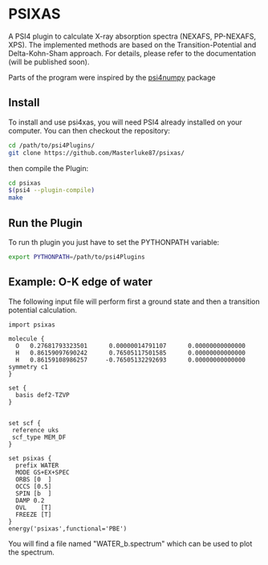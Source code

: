 # PSIXAS
A PSI4 plugin to calculate X-ray absorption spectra (NEXAFS, PP-NEXAFS, XPS). The implemented methods are based on the Transition-Potential and Delta-Kohn-Sham approach. For details, please refer to the documentation (will be published soon).

Parts of the program were inspired by the [psi4numpy](https://github.com/psi4/psi4numpy) package

## Install
To install and use psi4xas, you will need PSI4 already installed on your computer. You can then checkout the repository:
``` bash
cd /path/to/psi4Plugins/
git clone https://github.com/Masterluke87/psixas/
```
then compile the Plugin:

``` bash
cd psixas
$(psi4 --plugin-compile)
make 
```
## Run the Plugin
To run th plugin you just have to set the PYTHONPATH variable:
``` bash
export PYTHONPATH=/path/to/psi4Plugins
```


## Example: O-K edge of water
The following input file will perform first a ground state and then a transition potential calculation.
``` 
import psixas

molecule {
  O   0.27681793323501      0.00000014791107      0.00000000000000
  H   0.86159097690242      0.76505117501585      0.00000000000000
  H   0.86159108986257     -0.76505132292693      0.00000000000000
symmetry c1
}

set {
  basis def2-TZVP
}


set scf {
 reference uks
 scf_type MEM_DF
}

set psixas {
  prefix WATER
  MODE GS+EX+SPEC
  ORBS [0  ]
  OCCS [0.5]
  SPIN [b  ]
  DAMP 0.2
  OVL    [T]
  FREEZE [T]
}
energy('psixas',functional='PBE')
```
You will find a file named "WATER_b.spectrum" which can be used to plot the spectrum.
